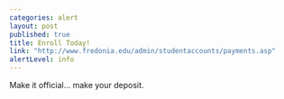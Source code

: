 ```yaml
---
categories: alert
layout: post
published: true
title: Enroll Today!
link: "http://www.fredonia.edu/admin/studentaccounts/payments.asp"
alertLevel: info
---
```

Make it official... make your deposit.